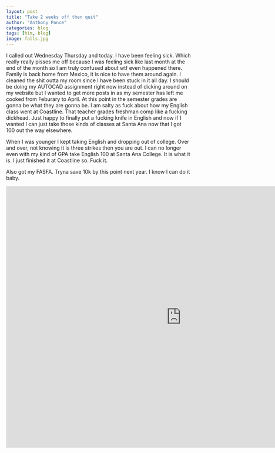 ```yaml
---
layout: post
title: "Take 2 weeks off then quit"
author: "Anthony Ponce"
categories: blog
tags: [him, blog]
image: falls.jpg
---
```


I called out Wednesday Thursday and today. I have been feeling sick. Which really really pisses me off because I was feeling sick like last month at the end of the month so I am truly confused about wtf even happened there. Family is back home from Mexico, it is nice to have them around again. I cleaned the shit outta my room since I have been stuck in it all day. I should be doing my AUTOCAD assignment right now instead of dicking around on my website but I wanted to get more posts in as my semester has left me cooked from Feburary to April. At this point in the semester grades are gonna be what they are gonna be. I am salty as fuck about how my English class went at Coastline. That teacher grades freshman comp like a fucking dickhead. Just happy to finally put a fucking knife in English and now if I wanted I can just take those kinds of classes at Santa Ana now that I got 100 out the way elsewhere. 

When I was younger I kept taking English and dropping out of college. Over and over, not knowing it is three strikes then you are out. I can no longer even with my kind of GPA take English 100 at Santa Ana College. It is what it is. I just finished it at Coastline so. Fuck it. 

Also got my FASFA. Tryna save 10k by this point next year. I know I can do it baby.

<iframe width="951" height="713" src="https://www.youtube.com/embed/HvDOHYy49V0" title="ESPN Soundtracks with Brett Favre" frameborder="0" allow="accelerometer; autoplay; clipboard-write; encrypted-media; gyroscope; picture-in-picture; web-share" referrerpolicy="strict-origin-when-cross-origin" allowfullscreen></iframe>
